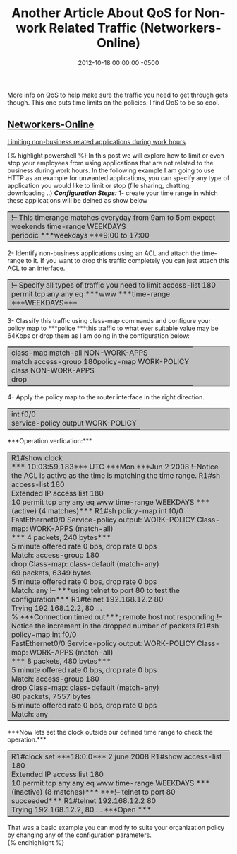 ﻿---
layout: post
title:  Another Article About QoS for Non-work Related Traffic (Networkers-Online)
date:   2012-10-18 00:00:00 -0500
categories: IT
---






More info on QoS to help make sure the traffic you need to get through gets though. This one puts time limits on the policies. I find QoS to be so cool.

## <a href="http://www.networkers-online.com/blog/">Networkers-Online</a>


<a href="http://www.networkers-online.com/blog/2008/07/limiting-non-business-related-applications-during-work-hours/">Limiting non-business related applications during work hours</a>

{% highlight powershell %}
In this post we will explore how to limit or even stop your employees from using applications that are not related to the business during work hours.
In the following example I am going to use HTTP as an example for unwanted applications, you can specify any type of application you would like to limit or stop (file sharing, chatting, downloading ..)
***Configuration Steps:***
1- create your time range in which these applications will be deined as show below
<table style="border:1px solid gray; background-color: silver;" border="0">
<tbody>
<tr>
<td>!&#8211; This timerange matches everyday from 9am to 5pm expcet weekends
time-range WEEKDAYS<br />
periodic ***weekdays ***9:00 to 17:00</td>
</tr>
</tbody>
</table>
2- Identify non-business applications using an ACL and attach the time-range to it. If you want to drop this traffic completely you can just attach this ACL to an interface.
<table style="border:1px solid gray; background-color: silver;" border="0">
<tbody>
<tr>
<td>!&#8211; Specify all types of traffic you need to limit
access-list 180 permit tcp any any eq ***www ***time-range ***WEEKDAYS***</td>
</tr>
</tbody>
</table>
3- Classify this traffic using class-map commands and configure your policy map to ***police ***this traffic to what ever suitable value may be 64Kbps or drop them as I am doing in the configuration below:
<table style="border:1px solid gray; background-color: silver;" border="0">
<tbody>
<tr>
<td>class-map match-all NON-WORK-APPS<br />
match access-group 180policy-map WORK-POLICY<br />
class NON-WORK-APPS<br />
drop</td>
</tr>
</tbody>
</table>
4- Apply the policy map to the router interface in the right direction.
<table style="border:1px solid gray; background-color: silver;" border="0">
<tbody>
<tr>
<td>int f0/0<br />
service-policy output WORK-POLICY</td>
</tr>
</tbody>
</table>
***Operation verfication:***
<table style="border:1px solid gray; background-color: silver;" border="0">
<tbody>
<tr>
<td>R1#show clock<br />
*** 10:03:59.183*** UTC ***Mon ***Jun 2 2008
!&#8211;Notice the ACL is active as the time is matching the time range.
R1#sh access-list 180<br />
Extended IP access list 180<br />
10 permit tcp any any eq www time-range WEEKDAYS ***(active) (4 matches)***
R1#sh policy-map int f0/0<br />
FastEthernet0/0
Service-policy output: WORK-POLICY
Class-map: WORK-APPS (match-all)<br />
*** 4 packets, 240 bytes***<br />
5 minute offered rate 0 bps, drop rate 0 bps<br />
Match: access-group 180<br />
drop
Class-map: class-default (match-any)<br />
69 packets, 6349 bytes<br />
5 minute offered rate 0 bps, drop rate 0 bps<br />
Match: any
!&#8211; ***using telnet to port 80 to test the configuration***
R1#telnet 192.168.12.2 80<br />
Trying 192.168.12.2, 80 &#8230;<br />
% ***Connection timed out***; remote host not responding
!&#8211; Notice the increment in the dropped number of packets
R1#sh policy-map int f0/0<br />
FastEthernet0/0
Service-policy output: WORK-POLICY
Class-map: WORK-APPS (match-all)<br />
*** 8 packets, 480 bytes***<br />
5 minute offered rate 0 bps, drop rate 0 bps<br />
Match: access-group 180<br />
drop
Class-map: class-default (match-any)<br />
80 packets, 7557 bytes<br />
5 minute offered rate 0 bps, drop rate 0 bps<br />
Match: any</td>
</tr>
</tbody>
</table>
***Now lets set the clock outside our defined time range to check the operation.***
<table style="border:1px solid gray; background-color: silver;" border="0">
<tbody>
<tr>
<td>R1#clock set ***18:0:0*** 2 june 2008
R1#show access-list 180<br />
Extended IP access list 180<br />
10 permit tcp any any eq www time-range WEEKDAYS ***(inactive) (8 matches)***
***!&#8211; telnet to port 80 succeeded***
R1#telnet 192.168.12.2 80<br />
Trying 192.168.12.2, 80 &#8230; ***Open ***</td>
</tr>
</tbody>
</table>
That was a basic example you can modify to suite your organization policy by changing any of the configuration parameters.
<br />
{% endhighlight %}



